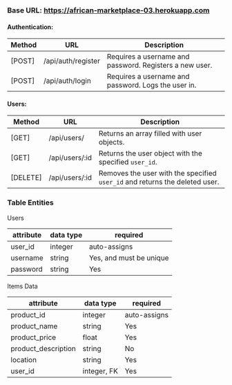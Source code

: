 ### Base URL: https://african-marketplace-03.herokuapp.com

#### Authentication:
| Method   | URL                | Description                                                                                            |
| ------   | --------------     | ------------------------------------------------------------------------------------------------------ |
| [POST]   | /api/auth/register | Requires a username and password. Registers a new user.                                  |
| [POST]   | /api/auth/login    | Requires a username and password. Logs the user in.                                                    |

#### Users: 
| Method   | URL                | Description                                                                                            |
| ------   | --------------     | ------------------------------------------------------------------------------------------------------ |
| [GET]    | /api/users/        | Returns an array filled with user objects.                                                             |
| [GET]    | /api/users/:id     | Returns the user object with the specified `user_id`.                                                  |
| [DELETE] | /api/users/:id     | Removes the user with the specified `user_id` and returns the deleted user.                            |

### Table Entities

Users

| attribute  | data type | required                |
|------------|-----------|-------------------------|
| user_id         | integer   | auto-assigns            |
| username   | string    | Yes, and must be unique |
| password   | string    | Yes                     |

Items Data

| attribute           | data type | required     |
|---------------------|-----------|--------------|
| product_id          | integer   | auto-assigns |
| product_name        | string    | Yes          |
| product_price       | float     | Yes          |
| product_description | string    | No           |
| location            | string    | Yes          |
| user_id             | integer, FK| Yes        |
